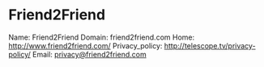 
# Friend2Friend

Name: Friend2Friend
Domain: friend2friend.com
Home: http://www.friend2friend.com/
Privacy_policy: http://telescope.tv/privacy-policy/
Email: privacy@friend2friend.com

